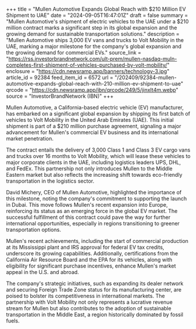 +++
title = "Mullen Automotive Expands Global Reach with $210 Million EV Shipment to UAE"
date = "2024-09-05T16:47:01Z"
draft = false
summary = "Mullen Automotive's shipment of electric vehicles to the UAE under a $210 million contract marks a significant step in its global expansion and the growing demand for sustainable transportation solutions."
description = "Mullen Automotive ships 3,000 EV vans and trucks to Volt Mobility in the UAE, marking a major milestone for the company's global expansion and the growing demand for commercial EVs."
source_link = "https://rss.investorbrandnetwork.com/ult-prem/mullen-nasdaq-muln-completes-first-shipment-of-vehicles-purchased-by-volt-mobility/"
enclosure = "https://cdn.newsramp.app/banners/technology-3.jpg"
article_id = 92384
feed_item_id = 6572
url = "/202409/92384-mullen-automotive-expands-global-reach-with-210-million-ev-shipment-to-uae"
qrcode = "https://cdn.newsramp.app/ibn/qrcode/249/5/jinxIt4m.webp"
source = "InvestorBrandNetwork (IBN)"
+++

<p>Mullen Automotive, a California-based electric vehicle (EV) manufacturer, has embarked on a significant global expansion by shipping its first batch of vehicles to Volt Mobility in the United Arab Emirates (UAE). This initial shipment is part of a $210 million purchase agreement, signaling a major advancement for Mullen's commercial EV business and its international market penetration.</p><p>The contract entails the delivery of 3,000 Class 1 and Class 3 EV cargo vans and trucks over 16 months to Volt Mobility, which will lease these vehicles to major corporate clients in the UAE, including logistics leaders UPS, DHL, and FedEx. This partnership not only introduces Mullen to the Middle Eastern market but also reflects the increasing shift towards eco-friendly transportation in the logistics sector.</p><p>David Michery, CEO of Mullen Automotive, highlighted the importance of this milestone, noting the company's commitment to supporting the launch in Dubai. This move follows Mullen's recent expansion into Europe, reinforcing its status as an emerging force in the global EV market. The successful fulfillment of this contract could pave the way for further international opportunities, especially in regions transitioning to greener transportation options.</p><p>Mullen's recent achievements, including the start of commercial production at its Mississippi plant and IRS approval for federal EV tax credits, underscore its growing capabilities. Additionally, certifications from the California Air Resource Board and the EPA for its vehicles, along with eligibility for significant purchase incentives, enhance Mullen's market appeal in the U.S. and abroad.</p><p>The company's strategic initiatives, such as expanding its dealer network and securing Foreign Trade Zone status for its manufacturing center, are poised to bolster its competitiveness in international markets. The partnership with Volt Mobility not only represents a lucrative revenue stream for Mullen but also contributes to the adoption of sustainable transportation in the Middle East, a region historically dominated by fossil fuels.</p>